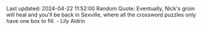 Last updated: 2024-04-22 11:52:00
Random Quote: Eventually, Nick's groin will heal and you'll be back in Sexville, where all the crossword puzzles only have one box to fill. - Lily Aldrin